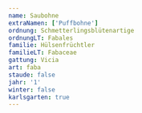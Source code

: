 ```yaml
---
name: Saubohne
extraNamen: ['Puffbohne']
ordnung: Schmetterlingsblütenartige
ordnungLT: Fabales
familie: Hülsenfrüchtler
familieLT: Fabaceae
gattung: Vicia
art: faba
staude: false
jahr: '1'
winter: false
karlsgarten: true
---
```

